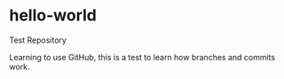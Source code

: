 # hello-world
Test Repository

Learning to use GitHub, this is a test to learn how branches and commits work.
